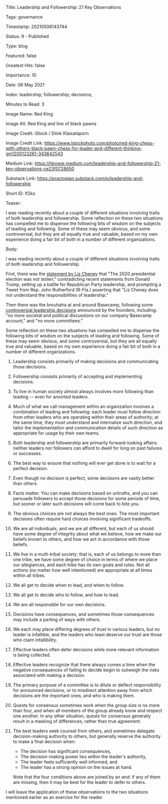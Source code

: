 Title:  Leadership and Followership: 21 Key Observations

Tags:   governance

Timestamp: 20210506143744

Status: 9 - Published

Type:   blog

Featured: false

Greatest Hits: false

Importance: 10

Date:   06 May 2021

Index:  leadership; followership; decisions; 

Minutes to Read: 3

Image Name: Red King

Image Alt: Red King and line of black pawns

Image Credit: iStock / Dilok Klaisataporn

Image Credit Link: https://www.istockphoto.com/photo/red-king-chess-with-others-black-pawn-chess-for-leader-and-different-thinking-gm1200123261-343642543

Medium Link: https://hbowie.medium.com/leadership-and-followership-21-key-observations-ce23f0728650

Substack Link: https://practopian.substack.com/p/leadership-and-followership

Short ID: lf2ko

Teaser:

I was reading recently about a couple of different situations involving traits of both leadership and followership. Some reflection on these two situations has compelled me to dispense the following bits of wisdom on the subjects of leading and following. Some of these may seem obvious, and some controversial, but they are all equally true and valuable, based on my own experience doing a fair bit of both in a number of different organizations.


Body:

I was reading recently about a couple of different situations involving traits of both leadership and followership. 

First, there was the [statement by Liz Cheney][cheney] that "The 2020 presidential election was *not* stolen," contradicting recent statements from Donald Trump, setting up a battle for Republican Party leadership, and prompting a Tweet from Rep. John Rutherford (R-Fla.) asserting that "Liz Cheney does not understand the responsibilities of leadership."   

Then there was the brouhaha at and around Basecamp, following some [controversial leadership decisions][basecamp] announced by the founders, including: "no more societal and political discussions on our company Basecamp account," and "no more committees." 

Some reflection on these two situations has compelled me to dispense the following bits of wisdom on the subjects of leading and following. Some of these may seem obvious, and some controversial, but they are all equally true and valuable, based on my own experience doing a fair bit of both in a number of different organizations.

1. Leadership consists primarily of making decisions and communicating those decisions. 

2. Followership consists primarily of accepting and implementing decisions. 

3. To live in human society almost always involves more following than leading -- even for anointed leaders.

4. Much of what we call management within an organization involves a combination of leading and following: each leader must follow direction from other leaders who are operating within their areas of authority; at the same time, they must understand and internalize such direction, and tailor the implementation and communication details of such direction as appropriate for usage by their own teams.

5. Both leadership and followership are primarily forward-looking affairs: neither leaders nor followers can afford to dwell for long on past failures or successes. 

6. The best way to ensure that nothing will ever get done is to wait for a perfect decision. 

7. Even though no decision is perfect, some decisions are vastly better than others.

8. Facts matter. You can make decisions based on untruths, and you can persuade followers to accept those decisions for some periods of time, but sooner or later such decisions will come back to bite you. 

9. The obvious choices are not always the best ones. The most important decisions often require hard choices involving significant tradeoffs. 

10. We are all individuals, and we are all different, but each of us should have some degree of integrity about what we believe, how we make our beliefs known to others, and how we act in accordance with those beliefs.

11. We live in a multi-tribal society: that is, each of us belongs to more than one tribe, we have some degree of choice in terms of where we place our allegiances, and each tribe has its own goals and rules. Not all actions (no matter how well intentioned) are appropriate at all times within all tribes.

12. We all get to decide when to lead, and when to follow. 

13. We all get to decide who to follow, and how to lead. 

14. We are all responsible for our own decisions. 

15. Decisions have consequences, and sometimes those consequences may include a parting of ways with others. 

16. We each may place differing degrees of trust in various leaders, but no leader is infallible, and the leaders who least deserve our trust are those who claim infallibility.  

17. Effective leaders often defer decisions while more relevant information is being collected.  

18. Effective leaders recognize that there always comes a time when the negative consequences of failing to decide begin to outweigh the risks associated with making a decision. 

19. The primary purpose of a committee is to dilute or deflect responsibility for announced decisions, or to misdirect attention away from which decisions are the important ones, and who is making them.  

20. Quests for consensus sometimes work when the group size is no more than four, and when all members of the group already know and respect one another. In any other situation, quests for consensus generally result in a masking of differences, rather than true agreement.

21. The best leaders seek counsel from others, and sometimes delegate decision-making authority to others, but generally reserve the authority to make a final decision when:

	+ The decision has significant consequences, 
	+ The decision-making power lies within the leader's authority,
	+ The leader feels sufficiently well informed, and
	+ The leader has a strong opinion on the issues at hand. 

	Note that the four conditions above are joined by an *and*: if any of them are missing, then it may be best for the leader to defer to others. 

I will leave the application of these observations to the two situations mentioned earlier as an exercise for the reader. 

[basecamp]: https://world.hey.com/jason/changes-at-basecamp-7f32afc5

[cheney]: https://www.washingtonpost.com/politics/cheney-trump-election-mccarthy/2021/05/03/41ca672c-ac21-11eb-ab4c-986555a1c511_story.html

[followership]: https://iveybusinessjournal.com/publication/followership-the-other-side-of-leadership/
